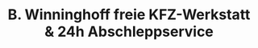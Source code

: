 ---
title: "B. Winninghoff freie KFZ-Werkstatt & 24h Abschleppservice"
url: /bad-iburg/b-winninghoff-freie-kfz-werkstatt-und-24h-abschleppservice/
shop: Autowerkstatt
---